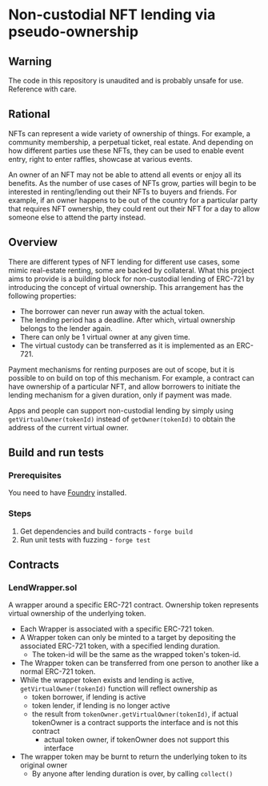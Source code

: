 # Non-custodial NFT lending via pseudo-ownership
## Warning
The code in this repository is unaudited and is probably unsafe for use. Reference with care.

## Rational
NFTs can represent a wide variety of ownership of things. For example, a community membership, a perpetual ticket, real estate. 
And depending on how different parties use these NFTs, they can be used to enable event entry, right to enter raffles, showcase at various events.

An owner of an NFT may not be able to attend all events or enjoy all its benefits. 
As the number of use cases of NFTs grow, parties will begin to be interested in renting/lending out their NFTs to buyers and friends.
For example, if an owner happens to be out of the country for a particular party that requires NFT ownership, they could rent out their NFT for a day to allow someone else to attend the party instead.

## Overview
There are different types of NFT lending for different use cases, some mimic real-estate renting, some are backed by collateral.
What this project aims to provide is a building block for non-custodial lending of ERC-721 by introducing the concept of virtual ownership. 
This arrangement has the following properties:
* The borrower can never run away with the actual token.
* The lending period has a deadline. After which, virtual ownership belongs to the lender again.
* There can only be 1 virtual owner at any given time.
* The virtual custody can be transferred as it is implemented as an ERC-721.

Payment mechanisms for renting purposes are out of scope, but it is possible to on build on top of this mechanism.
For example, a contract can have ownership of a particular NFT, and allow borrowers to initiate the lending mechanism for a given duration, only if payment was made.

Apps and people can support non-custodial lending by simply using `getVirtualOwner(tokenId)` instead of `getOwner(tokenId)` to obtain the address of the current virtual owner.  

## Build and run tests
### Prerequisites
You need to have [Foundry](https://github.com/gakonst/foundry) installed.

### Steps
1. Get dependencies and build contracts - `forge build`
2. Run unit tests with fuzzing - `forge test`

## Contracts
### LendWrapper.sol
A wrapper around a specific ERC-721 contract. Ownership token represents virtual ownership of the underlying token.
* Each Wrapper is associated with a specific ERC-721 token.
* A Wrapper token can only be minted to a target by depositing the associated ERC-721 token, with a specified lending duration.
  * The token-id will be the same as the wrapped token's token-id.
* The Wrapper token can be transferred from one person to another like a normal ERC-721 token.
* While the wrapper token exists and lending is active, `getVirtualOwner(tokenId)` function will reflect ownership as
  * token borrower, if lending is active
  * token lender, if lending is no longer active
  * the result from `tokenOwner.getVirtualOwner(tokenId)`, if actual tokenOwner is a contract supports the interface and is not this contract
    * actual token owner, if tokenOwner does not support this interface
* The wrapper token may be burnt to return the underlying token to its original owner
  * By anyone after lending duration is over, by calling `collect()`

